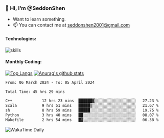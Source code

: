 ### 👋 Hi, I’m @SeddonShen
- Want to learn something.
- 📫 You can contact me at seddonshen2001@gmail.com

#### Technologies:

![skills](https://skillicons.dev/icons?i=scala,js,html,css,bootstrap,jquery,c,cpp,cloudflare,django,docker,flask,git,github,githubactions,linux,latex,mysql,nodejs,ps,php,pr,py,raspberrypi,redis,unreal,v,vscode,vue,bash)

#### Monthly Coding:
[![Top Langs](https://github-readme-stats.vercel.app/api/top-langs?username=seddonshen&show_icons=true&locale=en&layout=compact&hide=html&langs_count=8)](https://github.com/SeddonShen/)
[![Anurag's github stats](https://github-readme-stats.vercel.app/api?username=SeddonShen&count_private=true&show_icons=true)](https://github.com/anuraghazra/github-readme-stats)
<!--START_SECTION:waka-->

```txt
From: 06 March 2024 - To: 05 April 2024

Total Time: 45 hrs 29 mins

C++             12 hrs 23 mins  ██████▓░░░░░░░░░░░░░░░░░░   27.23 %
Scala           9 hrs 51 mins   █████▒░░░░░░░░░░░░░░░░░░░   21.67 %
sh              8 hrs 59 mins   █████░░░░░░░░░░░░░░░░░░░░   19.75 %
Python          3 hrs 40 mins   ██░░░░░░░░░░░░░░░░░░░░░░░   08.07 %
Makefile        2 hrs 54 mins   █▓░░░░░░░░░░░░░░░░░░░░░░░   06.38 %
```

<!--END_SECTION:waka-->

![WakaTime Daily](https://wakatime.com/share/@seddon2001/61a7e342-5f12-4fea-bf92-1fac161e97d6.svg)
<!---
SeddonShen/SeddonShen is a ✨ special ✨ repository because its `README.md` (this file) appears on your GitHub profile.
You can click the Preview link to take a look at your changes.
--->
